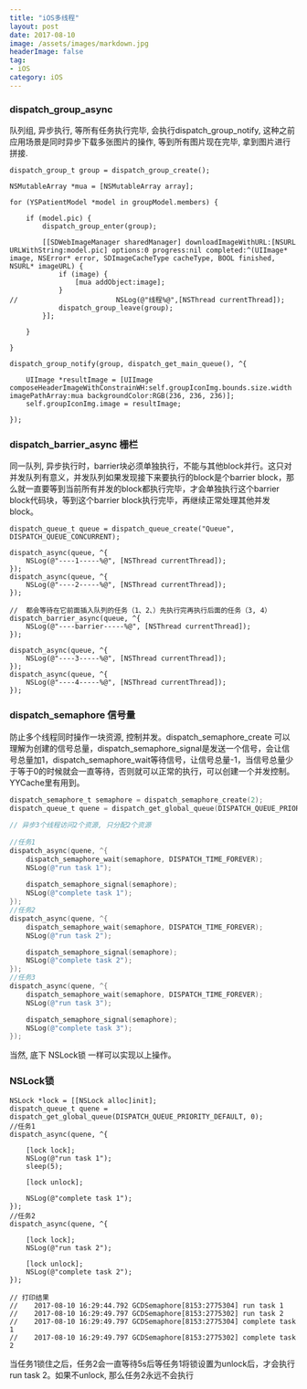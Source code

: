 ```yaml
---
title: "iOS多线程"
layout: post
date: 2017-08-10
image: /assets/images/markdown.jpg
headerImage: false
tag:
- iOS
category: iOS
---
```



### **dispatch_group_async**

队列组, 异步执行, 等所有任务执行完毕, 会执行dispatch_group_notify, 这种之前应用场景是同时异步下载多张图片的操作, 等到所有图片现在完毕, 拿到图片进行拼接.

```objc
dispatch_group_t group = dispatch_group_create();

NSMutableArray *mua = [NSMutableArray array];

for (YSPatientModel *model in groupModel.members) {
    
    if (model.pic) {
        dispatch_group_enter(group);

        [[SDWebImageManager sharedManager] downloadImageWithURL:[NSURL URLWithString:model.pic] options:0 progress:nil completed:^(UIImage* image, NSError* error, SDImageCacheType cacheType, BOOL finished, NSURL* imageURL) {
            if (image) {
                [mua addObject:image];
            }
//                        NSLog(@"线程%@",[NSThread currentThread]);
            dispatch_group_leave(group);
        }];
        
    }
    
}

dispatch_group_notify(group, dispatch_get_main_queue(), ^{
    
    UIImage *resultImage = [UIImage composeHeaderImageWithConstrainWH:self.groupIconImg.bounds.size.width imagePathArray:mua backgroundColor:RGB(236, 236, 236)];
    self.groupIconImg.image = resultImage;
    
});
```


### **dispatch_barrier_async 栅栏**

同一队列, 异步执行时，barrier块必须单独执行，不能与其他block并行。这只对并发队列有意义，并发队列如果发现接下来要执行的block是个barrier block，那么就一直要等到当前所有并发的block都执行完毕，才会单独执行这个barrier block代码块，等到这个barrier block执行完毕，再继续正常处理其他并发block。
```objc
dispatch_queue_t queue = dispatch_queue_create("Queue", DISPATCH_QUEUE_CONCURRENT);

dispatch_async(queue, ^{
    NSLog(@"----1-----%@", [NSThread currentThread]);
});
dispatch_async(queue, ^{
    NSLog(@"----2-----%@", [NSThread currentThread]);
});

//  都会等待在它前面插入队列的任务（1、2、）先执行完再执行后面的任务（3, 4）
dispatch_barrier_async(queue, ^{
    NSLog(@"----barrier-----%@", [NSThread currentThread]);
});

dispatch_async(queue, ^{
    NSLog(@"----3-----%@", [NSThread currentThread]);
});
dispatch_async(queue, ^{
    NSLog(@"----4-----%@", [NSThread currentThread]);
});
```
    
    
    
### **dispatch_semaphore 信号量**

防止多个线程同时操作一块资源, 控制并发。dispatch_semaphore_create 可以理解为创建的信号总量，dispatch_semaphore_signal是发送一个信号，会让信号总量加1，dispatch_semaphore_wait等待信号，让信号总量-1，当信号总量少于等于0的时候就会一直等待，否则就可以正常的执行，可以创建一个并发控制。YYCache里有用到。

```objectivec
dispatch_semaphore_t semaphore = dispatch_semaphore_create(2);
dispatch_queue_t quene = dispatch_get_global_queue(DISPATCH_QUEUE_PRIORITY_DEFAULT, 0);
    
// 异步3个线程访问2个资源, 只分配2个资源
    
//任务1
dispatch_async(quene, ^{
    dispatch_semaphore_wait(semaphore, DISPATCH_TIME_FOREVER);
    NSLog(@"run task 1");
    
    dispatch_semaphore_signal(semaphore);
    NSLog(@"complete task 1");
});
//任务2
dispatch_async(quene, ^{
    dispatch_semaphore_wait(semaphore, DISPATCH_TIME_FOREVER);
    NSLog(@"run task 2");

    dispatch_semaphore_signal(semaphore);
    NSLog(@"complete task 2");
});
//任务3
dispatch_async(quene, ^{
    dispatch_semaphore_wait(semaphore, DISPATCH_TIME_FOREVER);
    NSLog(@"run task 3");

    dispatch_semaphore_signal(semaphore);
    NSLog(@"complete task 3");
});
```

当然, 底下 NSLock锁 一样可以实现以上操作。


### **NSLock锁**
```objc
NSLock *lock = [[NSLock alloc]init];
dispatch_queue_t quene = dispatch_get_global_queue(DISPATCH_QUEUE_PRIORITY_DEFAULT, 0);
//任务1
dispatch_async(quene, ^{
    
    [lock lock];
    NSLog(@"run task 1");
    sleep(5);
    
    [lock unlock];
    
    NSLog(@"complete task 1");
});
//任务2
dispatch_async(quene, ^{
    
    [lock lock];
    NSLog(@"run task 2");
    
    [lock unlock];
    NSLog(@"complete task 2");
});
    
// 打印结果
//    2017-08-10 16:29:44.792 GCDSemaphore[8153:2775304] run task 1
//    2017-08-10 16:29:49.797 GCDSemaphore[8153:2775302] run task 2
//    2017-08-10 16:29:49.797 GCDSemaphore[8153:2775304] complete task 1
//    2017-08-10 16:29:49.797 GCDSemaphore[8153:2775302] complete task 2
```

当任务1锁住之后，任务2会一直等待5s后等任务1将锁设置为unlock后，才会执行run task 2。如果不unlock, 那么任务2永远不会执行